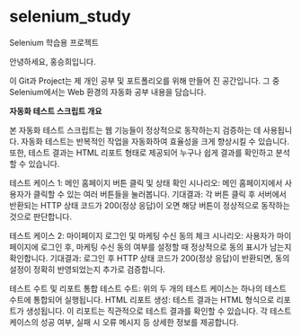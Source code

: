 # selenium_study
Selenium 학습용 프로젝트

안녕하세요, 홍승희입니다. 

이 Git과 Project는 제 개인 공부 및 포트폴리오를 위해 만들어 진 공간입니다.
그 중 Selenium에서는 Web 환경의 자동화 공부 내용을 담습니다.

**자동화 테스트 스크립트 개요**

본 자동화 테스트 스크립트는 웹 기능들이 정상적으로 동작하는지 검증하는 데 사용됩니다.
자동화 테스트는 반복적인 작업을 자동화하여 효율성을 크게 향상시킬 수 있습니다. 
또한, 테스트 결과는 HTML 리포트 형태로 제공되어 누구나 쉽게 결과를 확인하고 분석할 수 있습니다.

테스트 케이스 1: 메인 홈페이지 버튼 클릭 및 상태 확인
시나리오: 메인 홈페이지에서 사용자가 클릭할 수 있는 여러 버튼들을 눌러봅니다.
기대결과: 각 버튼 클릭 후 서버에서 반환되는 HTTP 상태 코드가 200(정상 응답)이 오면 해당 버튼이 정상적으로 동작하는 것으로 판단합니다.

테스트 케이스 2: 마이페이지 로그인 및 마케팅 수신 동의 체크
시나리오: 사용자가 마이페이지에 로그인 후, 마케팅 수신 동의 여부를 설정할 때 정상적으로 동의 표시가 남는지 확인합니다.
기대결과: 로그인 후 HTTP 상태 코드가 200(정상 응답)이 반환되면, 동의 설정이 정확히 반영되었는지 추가로 검증합니다.

테스트 수트 및 리포트
통합 테스트 수트: 위의 두 개의 테스트 케이스는 하나의 테스트 수트에 통합되어 실행됩니다.
HTML 리포트 생성: 테스트 결과는 HTML 형식으로 리포트가 생성됩니다. 이 리포트는 직관적으로 테스트 결과를 확인할 수 있습니다. 각 테스트 케이스의 성공 여부, 실패 시 오류 메시지 등 상세한 정보를 제공합니다.
